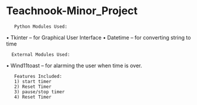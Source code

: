 # Teachnook-Minor_Project

       Python Modules Used:
•	Tkinter – for Graphical User Interface
•	Datetime – for converting string to time


      External Modules Used:
•	Wind11toast – for alarming the user when time is over.


       Features Included:
       1) start timer
       2) Reset Timer
       3) pause/stop timer
       4) Reset Timer
